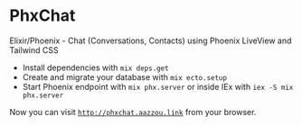 # PhxChat

Elixir/Phoenix - Chat (Conversations, Contacts) using Phoenix LiveView and Tailwind CSS

  * Install dependencies with `mix deps.get`
  * Create and migrate your database with `mix ecto.setup`
  * Start Phoenix endpoint with `mix phx.server` or inside IEx with `iex -S mix phx.server`

Now you can visit [`http://phxchat.aazzou.link`](http://phxchat.aazzou.link) from your browser.
